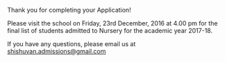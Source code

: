 Thank you for completing your Application!

Please visit the school on Friday, 23rd December, 2016 at 4.00 pm for the final list of students admitted to Nursery for the academic year 2017-18.

If you have any questions, please email us at shishuvan.admissions@gmail.com